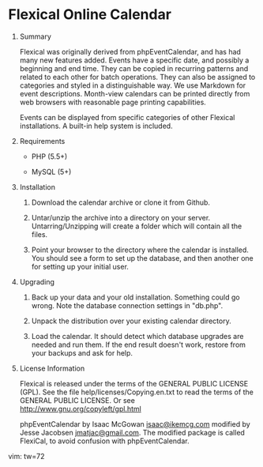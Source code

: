 # Flexical Online Calendar


1. Summary

    Flexical was originally derived from phpEventCalendar, and has had
    many new features added. Events have a specific date, and possibly a
    beginning and end time. They can be copied in recurring patterns and
    related to each other for batch operations. They can also be
    assigned to categories and styled in a distinguishable way.
    We use Markdown for event descriptions. Month-view calendars can be
    printed directly from web browsers with reasonable page printing
    capabilities.

    Events can be displayed from specific categories of other Flexical
    installations.  A built-in help system is included.

2. Requirements

	* PHP (5.5+)

	* MySQL (5+)

3. Installation

	1. Download the calendar archive or clone it from Github.

    2. Untar/unzip the archive into a directory on your server.
    Untarring/Unzipping will create a folder which will contain all the
    files.

    3. Point your browser to the directory where the calendar is
    installed.  You should see a form to set up the database, and then
    another one for setting up your initial user.

4. Upgrading

    1. Back up your data and your old installation.  Something could go
    wrong.  Note the database connection settings in "db.php".

    2. Unpack the distribution over your existing calendar directory.

    3. Load the calendar.  It should detect which database upgrades are
    needed and run them.  If the end result doesn't work, restore from
    your backups and ask for help.

5. License Information

    Flexical is released under the terms of the GENERAL PUBLIC
    LICENSE (GPL).  See the file help/licenses/Copying.en.txt to read
    the terms of the GENERAL PUBLIC LICENSE.  Or see
    http://www.gnu.org/copyleft/gpl.html

    phpEventCalendar by Isaac McGowan <isaac@ikemcg.com> modified by
    Jesse Jacobsen <jmatjac@gmail.com>.  The modified package is called
    FlexiCal, to avoid confusion with phpEventCalendar.

vim: tw=72
